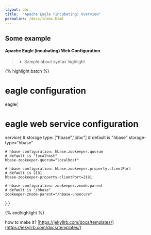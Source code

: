 ```yaml
---
layout: doc
title:  "Apache Eagle (incubating) Overview" 
permalink: /docs/index.html
---
```


## Some example


#### Apache Eagle (incubating) Web Configuration


>- Sample about syntax highlight 

{% highlight batch %}
# eagle configuration
eagle{
  # eagle web service configuration
  service{
    # storage type: ["hbase","jdbc"]
    # default is "hbase"
    storage-type="hbase"

    # hbase configuration: hbase.zookeeper.quorum
    # default is "localhost"
    hbase-zookeeper-quorum="localhost"

    # hbase configuration: hbase.zookeeper.property.clientPort
    # default is 2181
    hbase-zookeeper-property-clientPort=2181

    # hbase configuration: zookeeper.znode.parent
    # default is "/hbase"
    zookeeper-znode-parent="/hbase-unsecure"
  }
}

{% endhighlight %}

how to make it?
[https://jekyllrb.com/docs/templates/](https://jekyllrb.com/docs/templates/)